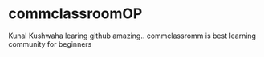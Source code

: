 # commclassroomOP

Kunal Kushwaha learing github amazing..
commclassromm is best learning community for beginners

